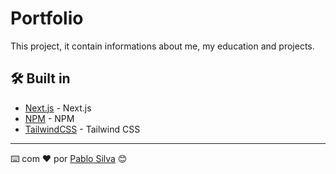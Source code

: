 # Portfolio

This project, it contain informations about me, my education and projects.

## 🛠️ Built in

* [Next.js](https://nextjs.org/) - Next.js
* [NPM](https://www.npmjs.com/) - NPM 
* [TailwindCSS](https://tailwindcss.com/) - Tailwind CSS 

---
⌨️ com ❤️ por [Pablo Silva](https://github.com/PabloJesusdaSilva) 😊
